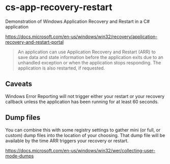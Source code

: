 # cs-app-recovery-restart

Demonstration of Windows Application Recovery and Restart in a C# application

https://docs.microsoft.com/en-us/windows/win32/recovery/application-recovery-and-restart-portal

> An application can use Application Recovery and Restart (ARR) to save data and state information before the application exits due to an unhandled exception or when the application stops responding. The application is also restarted, if requested.

## Caveats

Windows Error Reporting will not trigger either your restart or your recovery callback unless the application has been running for at least 60 seconds.

## Dump files

You can combine this with some registry settings to gather mini (or full, or custom) dump files into the location of your choosing. That dump file will be available by the time ARR triggers your recovery or restart.

https://docs.microsoft.com/en-us/windows/win32/wer/collecting-user-mode-dumps
